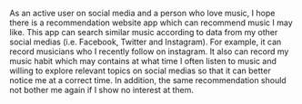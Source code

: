 As an active user on social media and a person who love music, I hope there is a recommendation website app which can recommend music I may like. This app can search similar music according to data from my other social medias (i.e. Facebook, Twitter and Instagram). For example, it can record musicians who I recently follow on instagram. It also can record my music habit which may contains at what time I often listen to music and willing to explore relevant topics on social medias so that it can better notice me at a correct time. In addition, the same recommendation should not bother me again if I show no interest at them.
